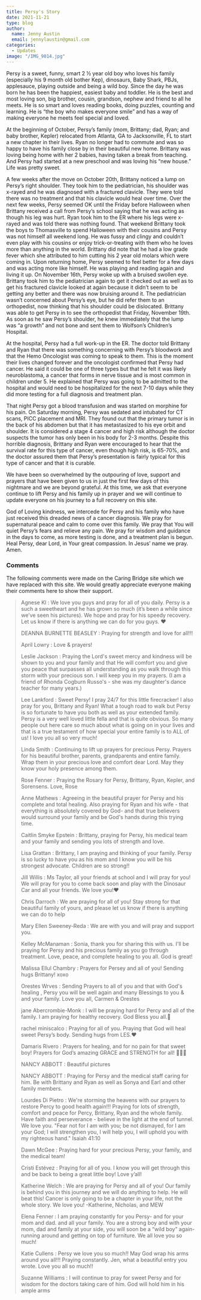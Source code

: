 ```yaml
---
title: Persy's Story
date: 2021-11-21
type: blog
author:
  name: Jenny Austin
  email: jennylaustin@gmail.com
categories:
  - Updates
image: "/IMG_9014.jpg"
---
```


Persy is a sweet, funny, smart 2 ½ year old boy who loves his family
(especially his 9 month old bother Kep), dinosaurs, Baby Shark, PBJs,
applesauce, playing outside and being a wild boy. Since the day he was born he
has been the happiest, easiest baby and toddler. He is the best and most loving
son, big brother, cousin, grandson, nephew and friend to all he meets. He is so
smart and loves reading books, doing puzzles, counting and learning. He is “the
boy who makes everyone smile” and has a way of making everyone he meets feel
special and loved.

At the beginning of October, Persy’s family (mom, Brittany; dad, Ryan; and baby
brother, Kepler) relocated from Atlanta, GA to Jacksonville, FL to start a new
chapter in their lives. Ryan no longer had to commute and was so happy to have
his family close by in their beautiful new home. Brittany was loving being home
with her 2 babies, having taken a break from teaching. And Persy had started at
a new preschool and was loving his “new house.” Life was pretty sweet.

A few weeks after the move on October 20th, Brittany noticed a lump on Persy’s
right shoulder. They took him to the pediatrician, his shoulder was x-rayed and
he was diagnosed with a fractured clavicle. They were told there was no
treatment and that his clavicle would heal over time. Over the next few weeks,
Persy seemed OK until the Friday before Halloween when Brittany received a call
from Persy’s school saying that he was acting as though his leg was hurt. Ryan
took him to the ER where his legs were x-rayed and was told there was nothing
found. That weekend Brittany took the boys to Thomasville to spend Halloween
with their cousins and Persy was not himself all weekend long. He was fussy and
clingy and couldn’t even play with his cousins or enjoy trick-or-treating with
them who he loves more than anything in the world. Brittany did note that he
had a low grade fever which she attributed to him cutting his 2 year old molars
which were coming in. Upon returning home, Persy seemed to feel better for a
few days and was acting more like himself. He was playing and reading again and
living it up. On November 16th, Persy woke up with a bruised swollen eye.
Brittany took him to the pediatrician again to get it checked out as well as to
get his fractured clavicle looked at again because it didn’t seem to be getting
any better and there was now bruising around it. The pediatrician wasn’t
concerned about Persy’s eye, but he did refer them to an orthopedist, now
thinking that his shoulder could be dislocated. Brittany was able to get Persy
in to see the orthopedist that Friday, November 19th. As soon as he saw Persy’s
shoulder, he knew immediately that the lump was “a growth” and not bone and
sent them to Wolfson’s Children’s Hospital.


At the hospital, Persy had a full work-up in the ER. The doctor told Brittany
and Ryan that there was something concerning with Persy’s bloodwork and that
the Hemo Oncologist was coming to speak to them. This is the moment their lives
changed forever and the oncologist confirmed that Persy had cancer. He said it
could be one of three types but that he felt it was likely neuroblastoma, a
cancer that forms in nerve tissue and is most common in children under 5. He
explained that Persy was going to be admitted to the hospital and would need to
be hospitalized for the next 7-10 days while they did more testing for a full
diagnosis and treatment plan.

That night Persy got a blood transfusion and was started on morphine for his
pain. On Saturday morning, Persy was sedated and intubated for CT scans, PICC
placement and MRI. They found out that the primary tumor is in the back of his
abdomen but that it has metastasized to his eye orbit and shoulder. It is
considered a stage 4 cancer and high risk although the doctor suspects the
tumor has only been in his body for 2-3 months. Despite this horrible
diagnosis, Brittany and Ryan were encouraged to hear that the survival rate for
this type of cancer, even though high risk, is 65-70%, and the doctor assured
them that Persy’s presentation is fairly typical for this type of cancer and
that it is curable.

We have been so overwhelmed by the outpouring of love, support and prayers that
have been given to us in just the first few days of this nightmare and we are
beyond grateful. At this time, we ask that everyone continue to lift Persy and
his family up in prayer and we will continue to update everyone on his journey
to a full recovery on this site.

God of Loving kindness, we intercede for Persy and his family who have just
received this dreaded news of a cancer diagnosis. We pray for supernatural
peace and calm to come over this family. We pray that You will quiet Persy’s
fears and relieve any pain. We pray for wisdom and guidance in the days to
come, as more testing is done, and a treatment plan is begun. Heal Persy, dear
Lord, in Your great compassion. In Jesus’ name we pray. Amen.

### Comments

The following comments were made on the Caring Bridge site which we have
replaced with this site.  We would greatly appreciate everyone making their
comments here to show their support.

> Agnese Kl : We love you guys and pray for all of you daily. Persy is a such a
> sweetheart and he has grown so much (it’s been a while since we’ve seen his
> pictures). We hope and pray for his speedy recovery. Let us know if there is
> anything we can do for you guys. ❤️
>
> DEANNA BURNETTE BEASLEY : Praying for strength and love for all!!!
>
> April Lowry : Love & prayers!
>
> Leslie Jackson : Praying the Lord's sweet mercy and kindness will be shown to
> you and your family and that He will comfort you and give you peace that
> surpasses all understanding as you walk through this storm with your precious
> son. I will keep you in my prayers. (I am a friend of Rhonda Cogburn Russo's -
> she was my daughter's dance teacher for many years.)
>
> Lee Lankford : Sweet Persy! I pray 24/7 for this little firecracker! I also
> pray for you, Brittany and Ryan! What a tough road to walk but Persy is so
> fortunate to have you both as well as your extended family. Persy is a very
> well loved little fella and that is quite obvious. So many people out here care
> so much about what is going on in your lives and that is a true testament of
> how special your entire family is to ALL of us! I love you all so very much!
>
> Linda Smith : Continuing to lift up prayers for precious Persy. Prayers for his
> beautiful brother, parents, grandparents and entire family. Wrap them in your
> precious love and comfort dear Lord. May they know your holy presence among
> them.
>
> Rose Fenner : Praying the Rosary for Persy, Brittany, Ryan, Kepler, and
> Sorensens.  Love, Rose
>
> Anne Mathews : Agreeing in the beautiful prayer for Persy and his complete and
> total healing. Also praying for Ryan and his wife - that everything is
> absolutely covered by God- and that true believers would surround your family
> and be God's hands during this trying time.
>
> Caitlin Smyke Epstein : Brittany, praying for Persy, his medical team and your
> family and sending you lots of strength and love.
>
> Lisa Grattan : Brittany, I am praying and thinking of your family. Persy is so
> lucky to have you as his mom and I know you will be his strongest advocate.
> Children are so strong!!
>
> Jill Willis : Ms Taylor, all your friends at school and I will pray for you! We
> will pray for you to come back soon and play with the Dinosaur Car and all your
> friends. We love you!❤
>
> Chris Darroch : We are praying for all of you! Stay strong for that beautiful
> family of yours, and please let us know if there is anything we can do to help
>
> Mary Ellen Sweeney-Reda : We are with you and will pray and support you.
>
> Kelley McManaman : Sonia, thank you for sharing this with us. I'll be praying
> for Persy and his precious family as you go through treatment. Love, peace, and
> complete healing to you all. God is great!
>
> Malissa Ellul Chambry : Prayers for Persey and all of you! Sending hugs
> Brittany! xoxo
>
> Orestes Wrves : Sending Prayers to all of you and that with God's healing ,
> Persy you will be well again and many Blessings to you & and your family.  Love
> you all, Carmen & Orestes
>
> jane Abercrombie-Monk : I will be praying hard for Percy and all of the family.
> I am praying for healthy recovery. God Bless you all.🙏
>
> rachel miniscalco : Praying for all of you. Praying that God will heal sweet
> Persy’s body. Sending hugs from LES.♥️
>
> Damaris Rivero : Prayers for healing, and for no pain for that sweet boy!
> Prayers for God’s amazing GRACE and STRENGTH for all! 🙏🏻🥰
>
> NANCY ABBOTT : Beautiful pictures
>
> NANCY ABBOTT : Praying for Persy and the medical staff caring for him. Be with
> Brittany and Ryan as well as Sonya and Earl and other family members.
>
> Lourdes Di Pietro : We're storming the heavens with our prayers to restore
> Percy to good health again!!! Praying for lots of strength, comfort and peace
> for Percy, Brittany, Ryan and the whole family. Have faith and perseverance -
> believe in the light at the end of tunnel. We love you.  "Fear not for I am
> with you; be not dismayed, for I am your God; I will strengthen you, I will
> help you, I will uphold you with my righteous hand." Isaiah 41:10
>
> Dawn McGee : Praying hard for your precious Persy, your family, and the medical
> team!
>
> Cristi Estévez : Praying for all of you. I know you will get through this and
> be back to being a great little boy! Love y’all!
>
> Katherine Welch : We are praying for Persy and all of you! Our family is behind
> you in this journey and we will do anything to help. He will beat this! Cancer
> is only going to be a chapter in your life, not the whole story. We love you!
> -Katherine, Nicholas, and MEW
>
> Elena Fenner : I am praying constantly for you Persy- and for your mom and dad.
> and all your family. You are a strong boy and with your mom, dad and family at
> your side, you will soon be a “wild boy” again- running around and getting on
> top of furniture. We all love you so much!
>
> Katie Cullens : Persy we love you so much!! May God wrap his arms around you
> all!!! Praying constantly. Jen, what a beautiful entry you wrote. Love you all
> so much!!
>
> Suzanne Williams : I will continue to pray for sweet Persy and for wisdom for
> the doctors taking care of him. God will hold him in his ample arms
